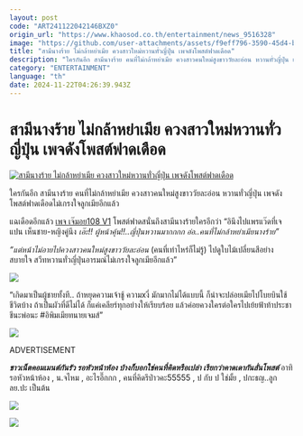 ```yaml
---
layout: post
code: "ART241122042146BXZ0"
origin_url: "https://www.khaosod.co.th/entertainment/news_9516328"
image: "https://github.com/user-attachments/assets/f9eff796-3590-45d4-b7b7-458765d363f5"
title: "สามีนางร้าย ไม่กล้าหย่าเมีย ควงสาวใหม่หวานทั่วญี่ปุ่น เพจดังโพสต์ฟาดเดือด"
description: "ใครกันอีก สามีนางร้าย คนที่ไม่กล้าหย่าเมีย ควงสาวคนใหม่สูงขาววัยละอ่อน หวานทั่วญี่ปุ่น เพจดังโพสต์ฟาดเดือดไม่เกรงใจลูกเมียอีกแล้ว แฉเดือดอีกแล้ว เพจ เจ๊มอย"
category: "ENTERTAINMENT"
language: "th"
date: 2024-11-22T04:26:39.943Z
---
```


# สามีนางร้าย ไม่กล้าหย่าเมีย ควงสาวใหม่หวานทั่วญี่ปุ่น เพจดังโพสต์ฟาดเดือด

[![สามีนางร้าย ไม่กล้าหย่าเมีย ควงสาวใหม่หวานทั่วญี่ปุ่น เพจดังโพสต์ฟาดเดือด](https://www.khaosod.co.th/wpapp/uploads/2024/11/moynangraijp2211679998.jpg "สามีนางร้าย ไม่กล้าหย่าเมีย ควงสาวใหม่หวานทั่วญี่ปุ่น เพจดังโพสต์ฟาดเดือด")](https://www.khaosod.co.th/wpapp/uploads/2024/11/moynangraijp2211679998.jpg)

ใครกันอีก สามีนางร้าย คนที่ไม่กล้าหย่าเมีย ควงสาวคนใหม่สูงขาววัยละอ่อน หวานทั่วญี่ปุ่น เพจดังโพสต์ฟาดเดือดไม่เกรงใจลูกเมียอีกแล้ว

แฉเดือดอีกแล้ว [เพจ เจ๊มอย108 V1](https://www.facebook.com/@Jmoyzz.108) โพสต์ฟาดสนั่นถึงสามีนางร้ายใครอีกว่า “อินึงไปแพรแว๊ดที่เจแปน เห็นชาย-หญิงคู่นึง _เอ๊ะ!! ผู้หน้าคุ้น!!..ญี่ปุ่นหวานมากกกก อ่อ..คนที่ไม่กล้าหย่าเมียนางร้าย”_

_“แต่หน้าไม่อายไปควงสาวคนใหม่สูงขาววัยละอ่อน_ (คนที่เท่าไหร่ก็ไม่รู้) ไปดูใบไม้เปลี่ยนสีอย่างสบายใจ สวีทหวานทั่วญี่ปุ่นอารมณ์ไม่เกรงใจลูกเมียอีกแล้ว”

[![](https://www.khaosod.co.th/wpapp/uploads/2024/11/moynangraijp2211671.jpg)](https://www.khaosod.co.th/wpapp/uploads/2024/11/moynangraijp2211671.jpg)

“เกิดมาเป็นผู้ชายทั้งที.. ถ้าหยุดความเจ้าชู้ ความxงี่ มักมากไม่ได้แบบนี้ ก็น่าจะปล่อยเมียไปโบยบินใช้ชีวิตบ้าง ถ้าเป็นผัวที่ดีไม่ได้ ก็แค่เคลียร์ทุกอย่างให้เรียบร้อย แล้วค่อยควงใครต่อใครไปเย้ยฟ้าท้าประชาชีนะพ่อนะ #อิพิมเมียทนายเจมส์”

[![](https://www.khaosod.co.th/wpapp/uploads/2024/11/moynangraijp2211672.jpg)](https://www.khaosod.co.th/wpapp/uploads/2024/11/moynangraijp2211672.jpg)

ADVERTISEMENT

_**ชาวเน็ตคอมเมนต์กันรัว รอหัวหน้าห้อง บ้างก็บอกใช่คนที่คิดหรือเปล่า เรียกว่าคาดเดากันลั่นโพสต์**_ อาทิ รอหัวหน้าห้อง , น.จไหม , อะไรอี๊กกก , คนที่คิดรึป่าวคะ55555 , ป​ กับ​ ป​ ใช่มั้ย , ปกะธญ..ลูก ลย.ปะ เป็นต้น

[![](https://www.khaosod.co.th/wpapp/uploads/2024/11/moynangraijp2211673.jpg)](https://www.khaosod.co.th/wpapp/uploads/2024/11/moynangraijp2211673.jpg)

[![](https://www.khaosod.co.th/wpapp/uploads/2024/11/moynangraijp2211674.jpg)](https://www.khaosod.co.th/wpapp/uploads/2024/11/moynangraijp2211674.jpg)